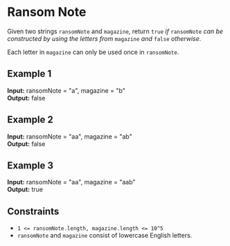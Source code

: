 # Ransom Note

Given two strings `ransomNote` and `magazine`, return `true` *if* `ransomNote` *can be constructed by using the letters from* `magazine` *and* `false` *otherwise*.

Each letter in `magazine` can only be used once in `ransomNote`.

## Example 1

**Input:** ransomNote = "a", magazine = "b"\
**Output:** false

## Example 2

**Input:** ransomNote = "aa", magazine = "ab"\
**Output:** false

## Example 3

**Input:** ransomNote = "aa", magazine = "aab"\
**Output:** true

## Constraints

- `1 <= ransomNote.length, magazine.length <= 10^5`
- `ransomNote` and `magazine` consist of lowercase English letters.
